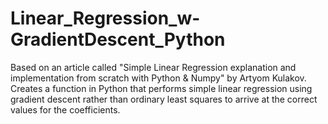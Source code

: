 # Linear_Regression_w-GradientDescent_Python
Based on an article called "Simple Linear Regression explanation and implementation from scratch with Python & Numpy" by Artyom Kulakov. Creates a function in Python that performs simple linear regression using gradient descent rather than ordinary least squares to arrive at the correct values for the coefficients.

